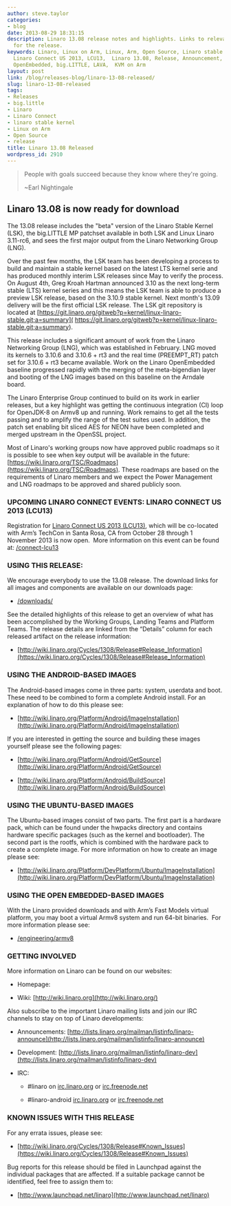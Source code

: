 ```yaml
---
author: steve.taylor
categories:
- blog
date: 2013-08-29 18:31:15
description: Linaro 13.08 release notes and highlights. Links to relevant downloads
  for the release.
keywords: Linaro, Linux on Arm, Linux, Arm, Open Source, Linaro stable kernel, LSK,
  Linaro Connect US 2013, LCU13,  Linaro 13.08, Release, Announcement, Ubuntu, Android,
  OpenEmbedded, big.LITTLE, LAVA,  KVM on Arm
layout: post
link: /blog/releases-blog/linaro-13-08-released/
slug: linaro-13-08-released
tags:
- Releases
- big.little
- Linaro
- Linaro Connect
- linaro stable kernel
- Linux on Arm
- Open Source
- release
title: Linaro 13.08 Released
wordpress_id: 2910
---
```


<blockquote>People with goals succeed because they know where they're going.

~Earl Nightingale</blockquote>




## Linaro 13.08 is now ready for download


The 13.08 release includes the "beta" version of the Linaro Stable Kernel (LSK), the big.LITTLE MP patchset available in both LSK and Linux Linaro 3.11-rc6, and sees the first major output from the Linaro Networking Group (LNG).

Over the past few months, the LSK team has been developing a process to build and maintain a stable kernel based on the latest LTS kernel serie and has produced monthly interim LSK releases since May to verify the process. On August 4th, Greg Kroah ­Hartman announced 3.10 as the next long-­term stable (LTS) kernel series and this means the LSK team is able to produce a preview LSK release, based on the 3.10.9 stable kernel. Next month's 13.09 delivery will be the first official LSK release. The LSK git repository is located at [https://git.linaro.org/gitweb?p=kernel/linux-linaro-stable.git;a=summary]( https://git.linaro.org/gitweb?p=kernel/linux-linaro-stable.git;a=summary).

This release includes a significant amount of work from the Linaro Networking Group (LNG), which was established in February. LNG moved its kernels to 3.10.6 and 3.10.6 + rt3 and the real time (PREEMPT_RT) patch set for 3.10.6 + rt3 became available. Work on the Linaro OpenEmbedded baseline progressed rapidly with the merging of the meta-bigendian layer and booting of the LNG images based on this baseline on the Arndale board.

The Linaro Enterprise Group continued to build on its work in earlier releases, but a key highlight was getting the continuous integration (CI) loop for OpenJDK-8 on Armv8 up and running. Work remains to get all the tests passing and to amplify the range of the test suites used. In addition, the patch set enabling bit sliced AES for NEON have been completed and merged upstream in the OpenSSL project.

Most of Linaro's working groups now have approved public roadmaps so it is possible to see when key output will be available in the future: [https://wiki.linaro.org/TSC/Roadmaps](https://wiki.linaro.org/TSC/Roadmaps). These roadmaps are based on the requirements of Linaro members and we expect the Power Management and LNG roadmaps to be approved and shared publicly soon.


### UPCOMING LINARO CONNECT EVENTS: LINARO CONNECT US 2013 (LCU13)


Registration for [Linaro Connect US 2013 (LCU13)](http://connect.linaro.org/lcu13/), which will be co-located with Arm’s TechCon in Santa Rosa, CA from October 28 through 1 November 2013 is now open.  More information on this event can be found at: [/connect-lcu13](http://connect.linaro.org/lcu13/)


### USING THIS RELEASE:


We encourage everybody to use the 13.08 release. The download links for all images and components are available on our downloads page:




  * [/downloads/](/latest/downloads/)


See the detailed highlights of this release to get an overview of what has been accomplished by the Working Groups, Landing Teams and Platform Teams. The release details are linked from the “Details” column for each released artifact on the release information:


  * [http://wiki.linaro.org/Cycles/1308/Release#Release_Information](https://wiki.linaro.org/Cycles/1308/Release#Release_Information)




### USING THE ANDROID-BASED IMAGES


The Android-based images come in three parts: system, userdata and boot. These need to be combined to form a complete Android install. For an explanation of how to do this please see:




  * [http://wiki.linaro.org/Platform/Android/ImageInstallation](http://wiki.linaro.org/Platform/Android/ImageInstallation)


If you are interested in getting the source and building these images yourself please see the following pages:


  * [http://wiki.linaro.org/Platform/Android/GetSource](http://wiki.linaro.org/Platform/Android/GetSource)


  * [http://wiki.linaro.org/Platform/Android/BuildSource](http://wiki.linaro.org/Platform/Android/BuildSource)




### USING THE UBUNTU-BASED IMAGES


The Ubuntu-based images consist of two parts. The first part is a hardware pack, which can be found under the hwpacks directory and contains hardware specific packages (such as the kernel and bootloader). The second part is the rootfs, which is combined with the hardware pack to create a complete image. For more information on how to create an image please see:




  * [http://wiki.linaro.org/Platform/DevPlatform/Ubuntu/ImageInstallation](http://wiki.linaro.org/Platform/DevPlatform/Ubuntu/ImageInstallation)




### USING THE OPEN EMBEDDED-BASED IMAGES


With the Linaro provided downloads and with Arm’s Fast Models virtual platform, you may boot a virtual Armv8 system and run 64-bit binaries.  For more information please see:




  * [/engineering/armv8](/engineering/projects/)




### GETTING INVOLVED


More information on Linaro can be found on our websites:




  * Homepage: [](/)


  * Wiki: [http://wiki.linaro.org](http://wiki.linaro.org/)


Also subscribe to the important Linaro mailing lists and join our IRC channels to stay on top of Linaro developments:


  * Announcements: [http://lists.linaro.org/mailman/listinfo/linaro-announce](http://lists.linaro.org/mailman/listinfo/linaro-announce)


  * Development: [http://lists.linaro.org/mailman/listinfo/linaro-dev](http://lists.linaro.org/mailman/listinfo/linaro-dev)


  * IRC:


    * #linaro on [irc.linaro.org](/contact/irc/) or [irc.freenode.net](/contact/irc/)


    * #linaro-android [irc.linaro.org](/contact/irc/) or [irc.freenode.net](/contact/irc/)







### KNOWN ISSUES WITH THIS RELEASE


For any errata issues, please see:




  * [http://wiki.linaro.org/Cycles/1308/Release#Known_Issues](https://wiki.linaro.org/Cycles/1308/Release#Known_Issues)


Bug reports for this release should be filed in Launchpad against the individual packages that are affected. If a suitable package cannot be identified, feel free to assign them to:


  * [http://www.launchpad.net/linaro](http://www.launchpad.net/linaro)